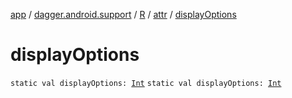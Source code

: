 [app](../../../index.md) / [dagger.android.support](../../index.md) / [R](../index.md) / [attr](index.md) / [displayOptions](./display-options.md)

# displayOptions

`static val displayOptions: `[`Int`](https://kotlinlang.org/api/latest/jvm/stdlib/kotlin/-int/index.html)
`static val displayOptions: `[`Int`](https://kotlinlang.org/api/latest/jvm/stdlib/kotlin/-int/index.html)